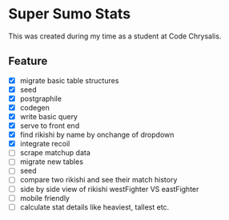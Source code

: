 # Super Sumo Stats

This was created during my time as a student at Code Chrysalis.

## Feature
- [x] migrate basic table structures
- [x] seed
- [x] postgraphile
- [x] codegen
- [x] write basic query
- [x] serve to front end
- [x] find rikishi by name by onchange of dropdown
- [x] integrate recoil
- [ ] scrape matchup data
- [ ] migrate new tables
- [ ] seed
- [ ] compare two rikishi and see their match history
- [ ] side by side view of rikishi westFighter VS eastFighter
- [ ] mobile friendly
- [ ] calculate stat details like heaviest, tallest etc.